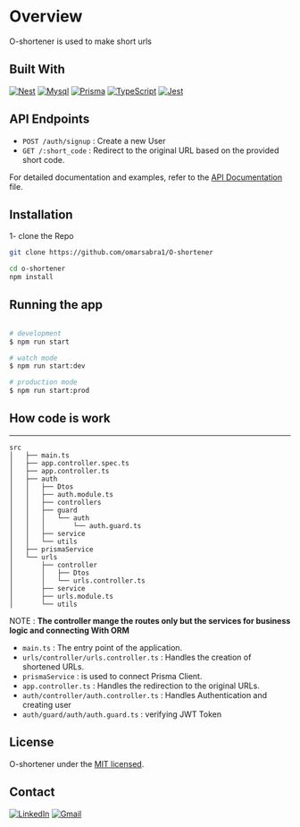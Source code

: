 # Overview 
O-shortener is used to make short urls 

## Built With
[![Nest][nest]][Nest-url] 
[![Mysql]][mysql-url] 
[![Prisma]][prisma-url] 
[![TypeScript]][typescript-url] 
[![Jest]][jest-url]



## API Endpoints
  * `POST /auth/signup` : Create a new User
  * `GET /:short_code` :   Redirect to the original URL based on the provided short code.

For detailed documentation and examples, refer to the [API Documentation](https://documenter.getpostman.com/view/22968167/2s93sabtNc) file.


## Installation

1- clone the Repo 

```bash
git clone https://github.com/omarsabra1/O-shortener
```

```bash
cd o-shortener
npm install
```

## Running the app


```bash

# development
$ npm run start

# watch mode
$ npm run start:dev

# production mode
$ npm run start:prod

```

## How code is work 
---------

```
src
│   ├── main.ts
│   ├── app.controller.spec.ts
│   ├── app.controller.ts
│   ├── auth
│   │   ├── Dtos
│   │   ├── auth.module.ts
│   │   ├── controllers
│   │   ├── guard
│   │   │   └── auth
│   │   │       └── auth.guard.ts
│   │   ├── service
│   │   └── utils
│   ├── prismaService
│   └── urls
│       ├── controller
│       │   ├── Dtos
│       │   └── urls.controller.ts
│       ├── service
│       ├── urls.module.ts
│       └── utils
```
NOTE : **The controller mange the routes only but the services for business logic and connecting With ORM** 
* `main.ts` : The entry point of the application.
* `urls/controller/urls.controller.ts` : Handles the creation of shortened URLs.
* `prismaService` : is used to connect  Prisma Client.
* `app.controller.ts` : Handles the redirection to the original URLs.
* `auth/controller/auth.controller.ts` : Handles Authentication and creating user 
* `auth/guard/auth/auth.guard.ts` : verifying JWT Token  


## License
O-shortener under the  [MIT licensed](LICENSE.txt).

## Contact 
[![LinkedIn]][LinkedIn-profile]
[![Gmail]][email]

<!-- MARKDOWN LINKS & IMAGES -->
[nest]: https://img.shields.io/badge/nestjs-%23E0234E.svg?style=for-the-badge&logo=nestjs&logoColor=white
[MySQL]: https://img.shields.io/badge/mysql-%2300f.svg?style=for-the-badge&logo=mysql&logoColor=white
[Prisma]: https://img.shields.io/badge/Prisma-3982CE?style=for-the-badge&logo=Prisma&logoColor=white
[Jest]: https://img.shields.io/badge/-jest-%23C21325?style=for-the-badge&logo=jest&logoColor=white
[TypeScript]: https://img.shields.io/badge/typescript-%23007ACC.svg?style=for-the-badge&logo=typescript&logoColor=white
[Jest]: https://img.shields.io/badge/-jest-%23C21325?style=for-the-badge&logo=jest&logoColor=white
[LinkedIn]: https://img.shields.io/badge/linkedin-%230077B5.svg?style=for-the-badge&logo=linkedin&logoColor=white
[Gmail]: https://img.shields.io/badge/Gmail-D14836?style=for-the-badge&logo=gmail&logoColor=white

[nest-url]: https://nestjs.com/
[typeScript-url]: https://www.typescriptlang.org/
[prisma-url]: https://www.prisma.io/
[jest-url]: https://jestjs.io/
[mysql-url]: https://www.mysql.com/
[linkedIn-profile]: https://www.linkedin.com/in/omar-sabra/
[email]: omarsabra509@gmail.com
